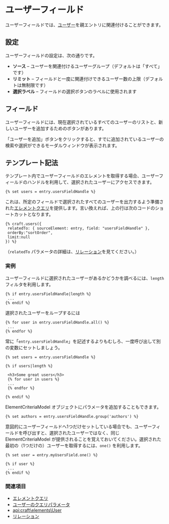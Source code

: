 # ユーザーフィールド

ユーザーフィールドでは、[ユーザー](users.md)を親エントリに関連付けることができます。

## 設定

ユーザーフィールドの設定は、次の通りです。

* **ソース** – ユーザーを関連付けるユーザーグループ（デフォルトは「すべて」です）
* **リミット** – フィールドと一度に関連付けできるユーザー数の上限（デフォルトは無制限です）
* **選択ラベル** – フィールドの選択ボタンのラベルに使用されます

## フィールド

ユーザーフィールドには、現在選択されているすべてのユーザーのリストと、新しいユーザーを追加するためのボタンがあります。

「ユーザーを追加」ボタンをクリックすると、すでに追加されているユーザーの検索や選択ができるモーダルウィンドウが表示されます。

## テンプレート記法

テンプレート内でユーザーフィールドのエレメントを取得する場合、ユーザーフィールドのハンドルを利用して、選択されたユーザーにアクセスできます。

```twig
{% set users = entry.usersFieldHandle %}
```

これは、所定のフィールドで選択されたすべてのユーザーを出力するよう準備された[エレメントクエリ](element-queries.md)を提供します。言い換えれば、上の行は次のコードのショートカットとなります。

```twig
{% craft.users({
 relatedTo: { sourceElement: entry, field: "usersFieldHandle" },
 orderBy:"sortOrder",
 limit:null
}) %}
```

（`relatedTo` パラメータの詳細は、[リレーション](relations.md)を見てください。）

### 実例

ユーザーフィールドに選択されたユーザーがあるかどうかを調べるには、`length` フィルタを利用します。

```twig
{% if entry.usersFieldHandle|length %}
 ...
{% endif %}
```

選択されたユーザーをループするには

```twig
{% for user in entry.usersFieldHandle.all() %}
 ...
{% endfor %}
```

常に「`entry.usersFieldHandle`」を記述するよりもむしろ、一度呼び出して別の変数にセットしましょう。

```twig
{% set users = entry.usersFieldHandle %}

{% if users|length %}

 <h3>Some great users</h3>
 {% for user in users %}
 ...
 {% endfor %}

{% endif %}
```

ElementCriteriaModel オブジェクトにパラメータを追加することもできます。

```twig
{% set authors = entry.usersFieldHandle.group('authors') %}
```

意図的にユーザーフィールドへ1つだけセットしている場合でも、ユーザーフィールドを呼び出すと、選択されたユーザーではなく、同じ ElementCriteriaModel が提供されることを覚えておいてください。選択された最初の（1つだけの）ユーザーを取得するには、`one()` を利用します。

```twig
{% set user = entry.myUsersField.one() %}

{% if user %}
 ...
{% endif %}
```

### 関連項目

* [エレメントクエリ](element-queries.md)
* [ユーザーのクエリパラメータ](element-query-params/user-query-params.md)
* <api:craft\elements\User>
* [リレーション](relations.md)

